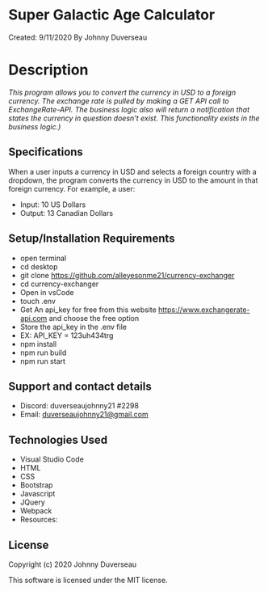 # Super Galactic Age Calculator
Created: 9/11/2020
 By Johnny Duverseau
# Description
_This program allows you to convert the currency in USD to a foreign currency.
The exchange rate is pulled by making a GET API call to ExchangeRate-API.
The business logic also will return a notification that states the currency in question doesn't exist. This functionality exists in the business logic.)_
## Specifications
When a user inputs a currency in USD and selects a foreign country with a dropdown, the program converts the currency in USD to the amount in that foreign currency. For example, a user: 
* Input: 10 US Dollars
* Output: 13 Canadian Dollars

## Setup/Installation Requirements
* open terminal
* cd desktop 
* git clone https://github.com/alleyesonme21/currency-exchanger 
* cd currency-exchanger
* Open in vsCode 
* touch .env
* Get An api_key for free from this website https://www.exchangerate-api.com and choose the free option
* Store the api_key in the .env file
* EX: API_KEY = 123uh434trg
* npm install
* npm run build
* npm run start

## Support and contact details
- Discord: duverseaujohnny21 #2298
- Email: duverseaujohnny21@gmail.com
## Technologies Used
- Visual Studio Code
- HTML
- CSS
- Bootstrap
- Javascript
- JQuery
- Webpack
- Resources:
## License
Copyright (c) 2020 Johnny Duverseau

This software is licensed under the MIT license.